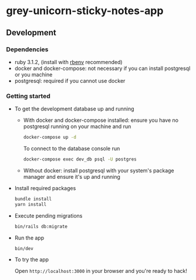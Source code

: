 # grey-unicorn-sticky-notes-app

## Development

### Dependencies

- ruby 3.1.2, (install with [rbenv](https://github.com/rbenv/rbenv) recommended)
- docker and docker-compose: not necessary if you can install postgresql or you machine
- postgresql: required if you cannot use docker

### Getting started

- To get the development database up and running

  - With docker and docker-compose installed: ensure you have no postgresql
    running on your machine and run

    ```sh
    docker-compose up -d
    ```

    To connect to the database console run

    ```sh
    docker-compose exec dev_db psql -U postgres
    ```

  - Without docker: install postgresql with your system's package manager
    and ensure it's up and running

- Install required packages

  ```sh
  bundle install
  yarn install
  ```

- Execute pending migrations

  ```sh
  bin/rails db:migrate
  ```

- Run the app

  ```sh
  bin/dev
  ```

- To try the app

  Open `http://localhost:3000` in your browser and you're ready to hack!
